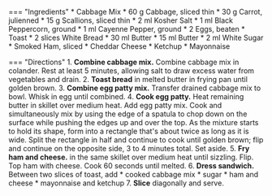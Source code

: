 === "Ingredients"
    * Cabbage Mix
        * 60 g Cabbage, sliced thin
        * 30 g Carrot, julienned
        * 15 g Scallions, sliced thin
        * 2 ml Kosher Salt
        * 1 ml Black Peppercorn, ground
        * 1 ml Cayenne Pepper, ground
    * 2 Eggs, beaten
    * Toast
        * 2 slices White Bread
        * 30 ml Butter
    * 15 ml Butter
    * 2 ml White Sugar
    * Smoked Ham, sliced
    * Cheddar Cheese
    * Ketchup
    * Mayonnaise

=== "Directions"
    1. **Combine cabbage mix.** Combine cabbage mix in colander. Rest at least 5 minutes, allowing salt to draw excess water from vegetables and drain.
    2. **Toast bread** in melted butter in frying pan until golden brown.
    3. **Combine egg patty mix.** Transfer drained cabbage mix to bowl. Whisk in egg until combined.
    4. **Cook egg patty.** Heat remaining butter in skillet over medium heat. Add egg patty mix. Cook and simultaneously mix by using the edge of a spatula to chop down on the surface while pushing the edges up and over the top. As the mixture starts to hold its shape, form into a rectangle that's about twice as long as it is wide. Split the rectangle in half and continue to cook until golden brown; flip and continue on the opposite side, 3 to 4 minutes total. Set aside.
    5. **Fry ham and cheese.** in the same skillet over medium heat until sizzling. Flip. Top ham with cheese. Cook 60 seconds until melted.
    6. **Dress sandwich.** Between two slices of toast, add
        * cooked cabbage mix
        * sugar
        * ham and cheese
        * mayonnaise and ketchup
    7. **Slice** diagonally and serve.

[^1]:
    Mitzewich, John. ["Korean Street Toast – Word on the Street Toast Is..."](https://foodwishes.blogspot.com/2020/12/korean-street-toast-word-on-street.html) *Food Wishes.* 1 December 2020.
